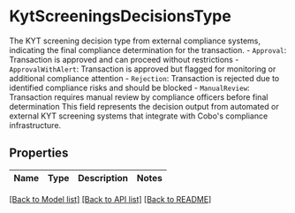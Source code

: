 # KytScreeningsDecisionsType

The KYT screening decision type from external compliance systems, indicating the final compliance determination for the transaction.  - `Approval`: Transaction is approved and can proceed without restrictions - `ApprovalWithAlert`: Transaction is approved but flagged for monitoring or additional compliance attention - `Rejection`: Transaction is rejected due to identified compliance risks and should be blocked - `ManualReview`: Transaction requires manual review by compliance officers before final determination  This field represents the decision output from automated or external KYT screening systems that integrate with Cobo's compliance infrastructure. 

## Properties

Name | Type | Description | Notes
------------ | ------------- | ------------- | -------------

[[Back to Model list]](../README.md#documentation-for-models) [[Back to API list]](../README.md#documentation-for-api-endpoints) [[Back to README]](../README.md)


